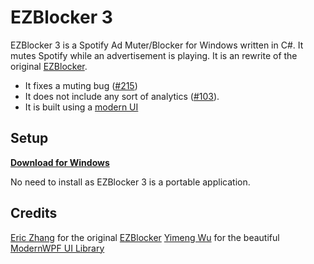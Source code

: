 # EZBlocker 3

EZBlocker 3 is a Spotify Ad Muter/Blocker for Windows written in C#.
It mutes Spotify while an advertisement is playing.
It is an rewrite of the original [EZBlocker](https://github.com/Xeroday/Spotify-Ad-Blocker).

- It fixes a muting bug ([#215](https://github.com/Xeroday/Spotify-Ad-Blocker/pull/215))
- It does not include any sort of analytics ([#103](https://github.com/Xeroday/Spotify-Ad-Blocker/issues/103)).
- It is built using a [modern UI](https://github.com/Kinnara/ModernWpf)

## Setup

**[Download for Windows](example.com)**

No need to install as EZBlocker 3 is a portable application.

## Credits

[Eric Zhang](https://github.com/Xeroday) for the original [EZBlocker](https://github.com/Xeroday/Spotify-Ad-Blocker)
[Yimeng Wu](https://github.com/Kinnara) for the beautiful [ModernWPF UI Library](https://github.com/Kinnara/ModernWpf)

